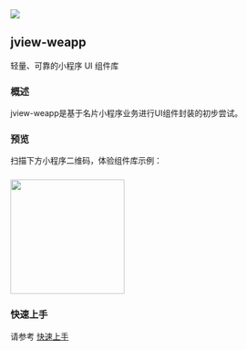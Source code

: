 <div class="van-doc-intro">
  <img class="van-doc-intro__logo" src="https://images2.bestjlb.com/v2jlboss4530891a9add14a2fb1ddf906b7fe37215514534330452825.png">
  <h2>jview-weapp</h2>
  <p>轻量、可靠的小程序 UI 组件库</p>
</div>

### 概述

jview-weapp是基于名片小程序业务进行UI组件封装的初步尝试。

### 预览

扫描下方小程序二维码，体验组件库示例：

<img src="https://img.yzcdn.cn/jview-weapp/qrcode-201808101114.jpg" width="200" height="200" style="margin-top: 10px;" >

### 快速上手

请参考 [快速上手](#/quickstart)
